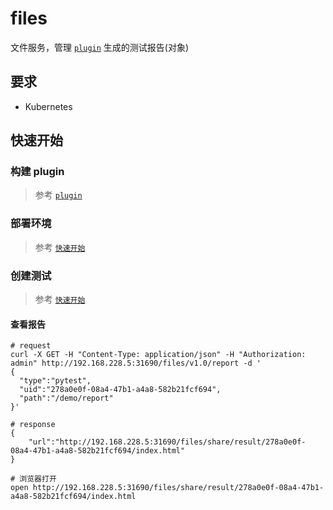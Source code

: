 # files

文件服务，管理 [`plugin`](https://github.com/no8ge/plugins "plugin") 生成的测试报告(对象)

## 要求

- Kubernetes

## 快速开始

### 构建 plugin

> 参考 [`plugin`](https://github.com/no8ge/plugins "plugin")

### 部署环境

> 参考 [`快速开始`](https://github.com/no8ge/atop?tab=readme-ov-file#%E5%BF%AB%E9%80%9F%E5%BC%80%E5%A7%8B)

### 创建测试

> 参考 [`快速开始`](https://github.com/no8ge/tink?tab=readme-ov-file#%E5%BF%AB%E9%80%9F%E5%BC%80%E5%A7%8B)

#### 查看报告

```shell
# request
curl -X GET -H "Content-Type: application/json" -H "Authorization: admin" http://192.168.228.5:31690/files/v1.0/report -d '
{
  "type":"pytest",
  "uid":"278a0e0f-08a4-47b1-a4a8-582b21fcf694",
  "path":"/demo/report"
}'

# response
{
    "url":"http://192.168.228.5:31690/files/share/result/278a0e0f-08a4-47b1-a4a8-582b21fcf694/index.html"
}

# 浏览器打开 
open http://192.168.228.5:31690/files/share/result/278a0e0f-08a4-47b1-a4a8-582b21fcf694/index.html  
```
